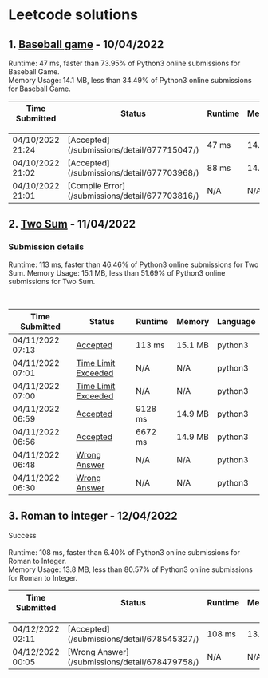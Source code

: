 # Leetcode solutions

## 1. [Baseball game](./baseball_game/) - 10/04/2022 



<div class="info__2oQ9"><span>Runtime: <span class="data__HC-i">47 ms</span><span>, faster than <span class="data__HC-i">73.95%</span> of Python3 online submissions for Baseball Game.</span></span></div>

<div class="info__2oQ9"><span>Memory Usage: <span class="data__HC-i">14.1 MB</span><span>, less than <span class="data__HC-i">34.49%</span> of Python3 online submissions for Baseball Game.</span></span></div>


<table class="">

<thead class="ant-table-thead">

<tr>

<th class="time-column__1guG"><span class="ant-table-header-column">

<div><span class="ant-table-column-title">Time Submitted</span><span class="ant-table-column-sorter"></span></div>

</span></th>

<th class="status-column__3SUg"><span class="ant-table-header-column">

<div><span class="ant-table-column-title">Status</span><span class="ant-table-column-sorter"></span></div>

</span></th>

<th class="runtime-column__1ka_"><span class="ant-table-header-column">

<div><span class="ant-table-column-title">Runtime</span><span class="ant-table-column-sorter"></span></div>

</span></th>

<th class="memory-column__1dxp"><span class="ant-table-header-column">

<div><span class="ant-table-column-title">Memory</span><span class="ant-table-column-sorter"></span></div>

</span></th>

<th class="lang-column__tR-8"><span class="ant-table-header-column">

<div><span class="ant-table-column-title">Language</span><span class="ant-table-column-sorter"></span></div>

</span></th>

</tr>

</thead>

<tbody class="ant-table-tbody">

<tr class="ant-table-row ant-table-row-level-0" data-row-key="677715047">

<td class="time-column__1guG">04/10/2022 21:24</td>

<td class="status-column__3SUg">[Accepted](/submissions/detail/677715047/)</td>

<td class="runtime-column__1ka_">47 ms</td>

<td class="memory-column__1dxp">14.1 MB</td>

<td class="lang-column__tR-8">python3</td>

</tr>

<tr class="ant-table-row ant-table-row-level-0" data-row-key="677703968">

<td class="time-column__1guG">04/10/2022 21:02</td>

<td class="status-column__3SUg">[Accepted](/submissions/detail/677703968/)</td>

<td class="runtime-column__1ka_">88 ms</td>

<td class="memory-column__1dxp">14.2 MB</td>

<td class="lang-column__tR-8">python3</td>

</tr>

<tr class="ant-table-row ant-table-row-level-0" data-row-key="677703816">

<td class="time-column__1guG">04/10/2022 21:01</td>

<td class="status-column__3SUg">[Compile Error](/submissions/detail/677703816/)</td>

<td class="runtime-column__1ka_">N/A</td>

<td class="memory-column__1dxp">N/A</td>

<td class="lang-column__tR-8">cpp</td>

</tr>

</tbody>

</table>




## 2. [Two Sum](./two_sum) - 11/04/2022


### Submission details

<div class="submissions__1ROo"><div class="result-container__33Nb"><div class="container__nthg"><div class="result__23wN">

<span>Runtime:&nbsp;<span class="data__HC-i">113 ms</span><span>, faster than <span class="data__HC-i">46.46%</span> of Python3 online submissions for Two Sum. </span></span><span>Memory Usage:&nbsp;<span class="data__HC-i">15.1 MB</span><span>, less than <span class="data__HC-i">51.69%</span> of Python3 online submissions for Two Sum.</span></span></div></div>

<br>
<div><div class="ant-table-wrapper table__1sPX"><div class="ant-spin-nested-loading"><div class="ant-spin-container"><div class="ant-table ant-table-default ant-table-scroll-position-left"><div class="ant-table-content"><div class="ant-table-body"><table class=""><colgroup><col><col><col><col><col></colgroup><thead class="ant-table-thead"><tr><th class="time-column__1guG"><span class="ant-table-header-column"><div><span class="ant-table-column-title">Time Submitted</span><span class="ant-table-column-sorter"></span></div></span></th><th class="status-column__3SUg"><span class="ant-table-header-column"><div><span class="ant-table-column-title">Status</span><span class="ant-table-column-sorter"></span></div></span></th><th class="runtime-column__1ka_"><span class="ant-table-header-column"><div><span class="ant-table-column-title">Runtime</span><span class="ant-table-column-sorter"></span></div></span></th><th class="memory-column__1dxp"><span class="ant-table-header-column"><div><span class="ant-table-column-title">Memory</span><span class="ant-table-column-sorter"></span></div></span></th><th class="lang-column__tR-8"><span class="ant-table-header-column"><div><span class="ant-table-column-title">Language</span><span class="ant-table-column-sorter"></span></div></span></th></tr></thead><tbody class="ant-table-tbody"><tr class="ant-table-row ant-table-row-level-0" data-row-key="677996834"><td class="time-column__1guG">04/11/2022 07:13</td><td class="status-column__3SUg"><a href="/submissions/detail/677996834/" target="_blank" class="ac__35gz" data-submission-id="677996834">Accepted</a></td><td class="runtime-column__1ka_">113 ms</td><td class="memory-column__1dxp">15.1 MB</td><td class="lang-column__tR-8">python3</td></tr><tr class="ant-table-row ant-table-row-level-0" data-row-key="677991487"><td class="time-column__1guG">04/11/2022 07:01</td><td class="status-column__3SUg"><a href="/submissions/detail/677991487/" target="_blank" class="error__B-Nx" data-submission-id="677991487">Time Limit Exceeded</a></td><td class="runtime-column__1ka_">N/A</td><td class="memory-column__1dxp">N/A</td><td class="lang-column__tR-8">python3</td></tr><tr class="ant-table-row ant-table-row-level-0" data-row-key="677991169"><td class="time-column__1guG">04/11/2022 07:00</td><td class="status-column__3SUg"><a href="/submissions/detail/677991169/" target="_blank" class="error__B-Nx" data-submission-id="677991169">Time Limit Exceeded</a></td><td class="runtime-column__1ka_">N/A</td><td class="memory-column__1dxp">N/A</td><td class="lang-column__tR-8">python3</td></tr><tr class="ant-table-row ant-table-row-level-0" data-row-key="677990420"><td class="time-column__1guG">04/11/2022 06:59</td><td class="status-column__3SUg"><a href="/submissions/detail/677990420/" target="_blank" class="ac__35gz" data-submission-id="677990420">Accepted</a></td><td class="runtime-column__1ka_">9128 ms</td><td class="memory-column__1dxp">14.9 MB</td><td class="lang-column__tR-8">python3</td></tr><tr class="ant-table-row ant-table-row-level-0" data-row-key="677989515"><td class="time-column__1guG">04/11/2022 06:56</td><td class="status-column__3SUg"><a href="/submissions/detail/677989515/" target="_blank" class="ac__35gz" data-submission-id="677989515">Accepted</a></td><td class="runtime-column__1ka_">6672 ms</td><td class="memory-column__1dxp">14.9 MB</td><td class="lang-column__tR-8">python3</td></tr><tr class="ant-table-row ant-table-row-level-0" data-row-key="677985882"><td class="time-column__1guG">04/11/2022 06:48</td><td class="status-column__3SUg"><a href="/submissions/detail/677985882/" target="_blank" class="error__B-Nx" data-submission-id="677985882">Wrong Answer</a></td><td class="runtime-column__1ka_">N/A</td><td class="memory-column__1dxp">N/A</td><td class="lang-column__tR-8">python3</td></tr><tr class="ant-table-row ant-table-row-level-0" data-row-key="677978254"><td class="time-column__1guG">04/11/2022 06:30</td><td class="status-column__3SUg"><a href="/submissions/detail/677978254/" target="_blank" class="error__B-Nx" data-submission-id="677978254">Wrong Answer</a></td><td class="runtime-column__1ka_">N/A</td><td class="memory-column__1dxp">N/A</td><td class="lang-column__tR-8">python3</td></tr></tbody></table></div></div></div></div></div></div></div></div>


## 3. Roman to integer - 12/04/2022

<div class="submissions__1ROo">

<div class="result-container__33Nb">

<div class="container__nthg">

<div class="result__23wN">

<div class="success__3Ai7">Success</div>

<br>

<div class="info__2oQ9"><span>Runtime: <span class="data__HC-i">108 ms</span><span>, faster than <span class="data__HC-i">6.40%</span> of Python3 online submissions for Roman to Integer.</span></span></div>

<div class="info__2oQ9"><span>Memory Usage: <span class="data__HC-i">13.8 MB</span><span>, less than <span class="data__HC-i">80.57%</span> of Python3 online submissions for Roman to Integer.</span></span></div>

</div>

<table class=""><colgroup><col><col><col><col><col></colgroup>

<thead class="ant-table-thead">

<tr>

<th class="time-column__1guG"><span class="ant-table-header-column">

<div><span class="ant-table-column-title">Time Submitted</span><span class="ant-table-column-sorter"></span></div>

</span></th>

<th class="status-column__3SUg"><span class="ant-table-header-column">

<div><span class="ant-table-column-title">Status</span><span class="ant-table-column-sorter"></span></div>

</span></th>

<th class="runtime-column__1ka_"><span class="ant-table-header-column">

<div><span class="ant-table-column-title">Runtime</span><span class="ant-table-column-sorter"></span></div>

</span></th>

<th class="memory-column__1dxp"><span class="ant-table-header-column">

<div><span class="ant-table-column-title">Memory</span><span class="ant-table-column-sorter"></span></div>

</span></th>

<th class="lang-column__tR-8"><span class="ant-table-header-column">

<div><span class="ant-table-column-title">Language</span><span class="ant-table-column-sorter"></span></div>

</span></th>

</tr>

</thead>

<tbody class="ant-table-tbody">

<tr class="ant-table-row ant-table-row-level-0" data-row-key="678545327">

<td class="time-column__1guG">04/12/2022 02:11</td>

<td class="status-column__3SUg">[Accepted](/submissions/detail/678545327/)</td>

<td class="runtime-column__1ka_">108 ms</td>

<td class="memory-column__1dxp">13.8 MB</td>

<td class="lang-column__tR-8">python3</td>

</tr>

<tr class="ant-table-row ant-table-row-level-0" data-row-key="678479758">

<td class="time-column__1guG">04/12/2022 00:05</td>

<td class="status-column__3SUg">[Wrong Answer](/submissions/detail/678479758/)</td>

<td class="runtime-column__1ka_">N/A</td>

<td class="memory-column__1dxp">N/A</td>

<td class="lang-column__tR-8">python3</td>

</tr>

</tbody>

</table>
